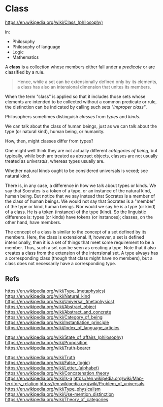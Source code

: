 # Class

https://en.wikipedia.org/wiki/Class_(philosophy)

in:
- Philosophy
- Philosophy of language
- Logic
- Mathematics

A **class** is a collection whose members either fall under a *predicate* or are classified by a rule. 
>Hence, while a set can be extensionally defined only by its elements, a class has also an intensional dimension that unites its members.

When the term "class" is applied so that it includes those sets whose elements are intended to be collected without a common predicate or rule, the distinction can be indicated by calling such sets *"improper class"*.

Philosophers sometimes distinguish *classes* from *types* and *kinds*.

We can talk about the class of human beings, just as we can talk about the type (or natural kind), human being, or humanity.

How, then, might classes differ from types? 

One might well think they are not actually different *categories of being*, but typically, while both are treated as abstract objects, classes are not usually treated as *universals*, whereas types usually are. 

Whether natural kinds ought to be considered universals is vexed; see natural kind.

There is, in any case, a difference in how we talk about types or kinds. We say that Socrates is a token of a type, or an instance of the natural kind, human being. But notice that we say instead that Socrates is a member of the class of human beings. We would not say that Socrates is a "member" of the type or kind, human beings. Nor would we say he is a type (or kind) of a class. He is a token (instance) of the type (kind). So the linguistic difference is: types (or kinds) have tokens (or instances); classes, on the other hand, have members.

The concept of a class is similar to the concept of a set defined by its members. Here, the class is extensional. If, however, a set is defined intensionally, then it is a set of things that meet some requirement to be a member. Thus, such a set can be seen as creating a type. Note that it also creates a class from the extension of the intensional set. A type always has a corresponding class (though that class might have no members), but a class does not necessarily have a corresponding type.


## Refs

https://en.wikipedia.org/wiki/Type_(metaphysics)
https://en.wikipedia.org/wiki/Natural_kind
https://en.wikipedia.org/wiki/Universal_(metaphysics)
https://en.wikipedia.org/wiki/Abstract_object
https://en.wikipedia.org/wiki/Abstract_and_concrete
https://en.wikipedia.org/wiki/Category_of_being
https://en.wikipedia.org/wiki/Instantiation_principle
https://en.wikipedia.org/wiki/Index_of_language_articles


https://en.wikipedia.org/wiki/State_of_affairs_(philosophy)
https://en.wikipedia.org/wiki/Proposition
https://en.wikipedia.org/wiki/Truth-bearer

https://en.wikipedia.org/wiki/Truth
https://en.wikipedia.org/wiki/False_(logic)
https://en.wikipedia.org/wiki/Letter_(alphabet)
https://en.wikipedia.org/wiki/Concatenation_theory
https://en.wikipedia.org/wiki/Is-a
https://en.wikipedia.org/wiki/Map-territory_relation
https://en.wikipedia.org/wiki/Problem_of_universals
https://en.wikipedia.org/wiki/Type_physicalism
https://en.wikipedia.org/wiki/Use-mention_distinction
https://en.wikipedia.org/wiki/Theory_of_categories
